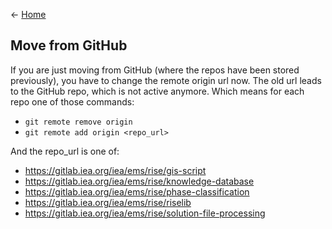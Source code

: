<- [Home](home)

## Move from GitHub
If you are just moving from GitHub (where the repos have been stored previously), you have to change the remote origin url now. The old url leads to the GitHub repo, which is not active anymore. Which means for each repo one of those commands:

- `git remote remove origin`
- `git remote add origin <repo_url>`

And the repo_url is one of:
- https://gitlab.iea.org/iea/ems/rise/gis-script
- https://gitlab.iea.org/iea/ems/rise/knowledge-database
- https://gitlab.iea.org/iea/ems/rise/phase-classification
- https://gitlab.iea.org/iea/ems/rise/riselib
- https://gitlab.iea.org/iea/ems/rise/solution-file-processing